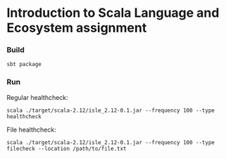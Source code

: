 # Introduction to Scala Language and Ecosystem assignment

### Build

```sbtshell
sbt package
```

### Run 

Regular healthcheck:
```sbtshell
scala ./target/scala-2.12/isle_2.12-0.1.jar --frequency 100 --type healthcheck
```

File healthcheck:
```sbtshell
scala ./target/scala-2.12/isle_2.12-0.1.jar --frequency 100 --type filecheck --location /path/to/file.txt
```
